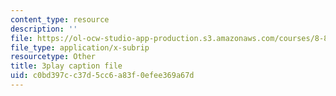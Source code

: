 ```yaml
---
content_type: resource
description: ''
file: https://ol-ocw-studio-app-production.s3.amazonaws.com/courses/8-821-string-theory-and-holographic-duality-fall-2014/c0bd397cc37d5cc6a83f0efee369a67d_oXsC9bjMJA4.vtt
file_type: application/x-subrip
resourcetype: Other
title: 3play caption file
uid: c0bd397c-c37d-5cc6-a83f-0efee369a67d
---
```

